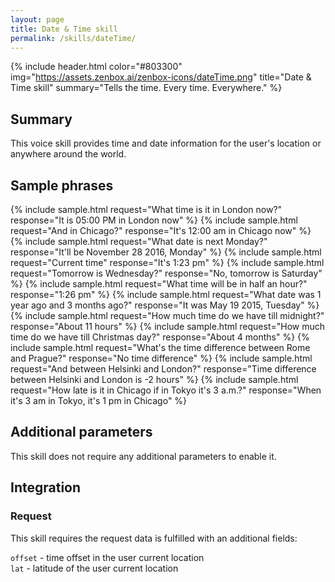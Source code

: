 ```yaml
---
layout: page
title: Date & Time skill
permalink: /skills/dateTime/
---
```


{% include header.html color="#803300" img="https://assets.zenbox.ai/zenbox-icons/dateTime.png" title="Date & Time skill" summary="Tells the time. Every time. Everywhere." %}

## Summary
This voice skill provides time and date information for the user's location or anywhere around the world. 


## Sample phrases
{% include sample.html request="What time is it in London now?" response="It is 05:00 PM in London now" %}
{% include sample.html request="And in Chicago?" response="It's 12:00 am in Chicago now" %}
{% include sample.html request="What date is next Monday?" response="It'll be November 28 2016, Monday" %}
{% include sample.html request="Current time" response="It's 1:23 pm" %}
{% include sample.html request="Tomorrow is Wednesday?" response="No, tomorrow is Saturday" %}
{% include sample.html request="What time will be in half an hour?" response="1:26 pm" %}
{% include sample.html request="What date was 1 year ago and 3 months ago?" response="It was May 19 2015, Tuesday" %}
{% include sample.html request="How much time do we have till midnight?" response="About 11 hours" %}
{% include sample.html request="How much time do we have till Christmas day?" response="About 4 months" %}
{% include sample.html request="What's the time difference between Rome and Prague?" response="No time difference" %}
{% include sample.html request="And between Helsinki and London?" response="Time difference between Helsinki and London is -2 hours" %}
{% include sample.html request="How late is it in Chicago if in Tokyo it's 3 a.m.?" response="When it's 3 am in Tokyo, it's 1 pm in Chicago" %}

## Additional parameters
This skill does not require any additional parameters to enable it.

## Integration
### Request
This skill requires the request data is fulfilled with an additional fields:

`offset` - time offset in the user current location  
`lat` - latitude of the user current location    
 